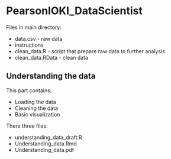 # PearsonIOKI_DataScientist

Files in main directory:

* data.csv - raw data
* instructions
* clean_data.R - script that prepare raw data to further analysis
* clean_data.RData - clean data


## Understanding the data

This part contains: 
* Loading the data
* Cleaning the data
* Basic visualization

There three files:
* understanding_data_draft.R
* Understanding_data.Rmd
* Understanding_data.pdf